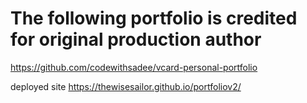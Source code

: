 # The following portfolio is credited for original production author

https://github.com/codewithsadee/vcard-personal-portfolio

deployed site
https://thewisesailor.github.io/portfoliov2/
